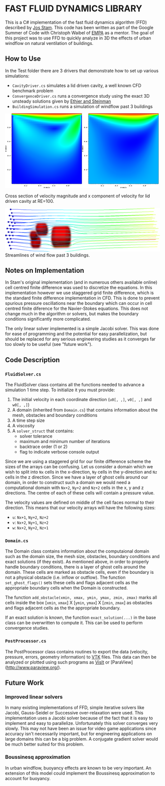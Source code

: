 # FAST FLUID DYNAMICS LIBRARY

This is a C# implementation of the fast fluid dynamics algorithm (FFD) described by [Jos Stam](http://www.dgp.toronto.edu/people/stam/reality/Research/pdf/ns.pdf). This code has been written as part of the Google Summer of Code with Christoph Waibel of [EMPA](https://www.empa.ch/web/empa/) as a mentor. The goal of this project was to use FFD to quickly analyze in 3D the effects of urban windflow on natural ventilation of buildings. 


## How to Use

In the Test folder there are 3 drivers that demonstrate how to set up various simulations:

* `CavityDriver.cs` simulates a lid driven cavity, a well known CFD benchmark problem
* `ConvergenceDriver.cs` runs a convergence study using the exact 3D unsteady solutions given by [Ethier and Steinman](http://onlinelibrary.wiley.com/doi/10.1002/fld.1650190502/abstract)
* `BuildingSimulation.cs` runs a simulation of windflow past 3 buildings

![Lid driven cavity](img/cavity_re100_mag.png)![Lid driven cavity](img/cavity_re100_u.png)

Cross section of velocity magnitude and x component of velocity for lid driven cavity at RE=100. 

![Streamlines past buildings](img/flow_multiple_buildings.png)
Streamlines of wind flow past 3 buildings.

## Notes on Implementation

In Stam's original implementation (and in numerous others available online) cell centred finite difference was used to discretize the equations. In this implementation however we use staggered grid finite difference, which is the standard finite difference implementation in CFD. This is done to prevent spurious pressure oscillations near the boundary which can occur in cell centred finite diference for the Navier-Stokes equations. This does not change much in the algorithm or solvers, but makes the boundary conditions significantly more complicated. 

The only linear solver implemented is a simple Jacobi solver. This was done for ease of programming and the potential for easy parallelization, but should be replaced for any serious engineering studies as it converges far too slowly to be useful (see "future work"). 

## Code Description

### `FluidSolver.cs`

The FluidSolver class contains all the functions needed to advance a simulation 1 time step. To initialize it you must provide:

1. The initial velocity in each coordinate direction (`u0[, ,]`, `v0[, ,]` and `w0[, ,]`)
2. A domain (inherited from `Domain.cs`) that contains information about the mesh, obstacles and boundary conditions
3. A time step size
4. A viscosity
5. A `solver_struct` that contains:
    * solver tolerance
    * maximum and minimum number of iterations
    * backtrace order (1 or 2)
    * flag to indicate verbose console output

Since we are using a staggered grid for our finite difference scheme the sizes of the arrays can be confusing. Let us consider a domain which we wish to split into `Nx` cells in the x-direction, `Ny` cells in the y-direction and `Nz` cells in the z direction. Since we have a layer of ghost cells around our domain, in order to construct such a domain we would need a computational domain with `Nx+2`, `Ny+2` and `Nz+2` cells in the x, y and z directions. The centre of each of these cells will contain a pressure value.

The velocity values are defined on middle of the cell faces normal to their direction. This means that our velocity arrays will have the following sizes:

* `u`: `Nx+1`, `Ny+2`, `Nz+2`
* `v`: `Nx+2`, `Ny+1`, `Nz+2`
* `w`: `Nx+2`, `Ny+2`, `Nz+1`

### `Domain.cs`

The Domain class contains information about the computaional domain such as the domain size, the mesh size, obstacles, boundary conditions and exact solutions (if they exist). As mentioned above, in order to properly handle boundary conditions, there is a layer of ghost cells around the domain. These cells are marked as obstacle cells, even if the boundary is not a physical obstacle (i.e. inflow or outflow). The function `set_ghost_flags()` sets these cells and flags adjacent cells as the appropriate boundary cells when the Domain is constructed. 

The function `add_obstacle(xmin, xmax, ymin, ymax, zmin, zmax)` marks all cells inside the box [`xmin`, `xmax`] X [`ymin`, `ymax`] X [`zmin`, `zmax`] as obstacles and flags adjacent cells as the the appropriate boundary.

If an exact solution is known, the function `exact_solution(...)` in the base class can be overwritten to compute it. This can be used to perform convergence studies.

### `PostProcessor.cs`

The PostProcessor class contains routines to export the data (velocity, pressure, errors, geometry information) to [VTK](http://www.vtk.org/) files. This data can then be analyzed or plotted using such programs as [VisIt](https://wci.llnl.gov/simulation/computer-codes/visit/) or [ParaView] (http://www.paraview.org/). 

## Future Work

### Improved linear solvers

In many existing implementations of FFD, simple iterative solvers like Jacobi, Gauss-Seidel or Successive over-relaxation were used. This implementation uses a Jacobi solver because of the fact that it is easy to implement and easy to parallelize. Unfortunately this solver converges very slowly. This may not have been an issue for video game applications since accuracy isn't necessarily important, but for engineering applications on large domains this can be a big problem. A conjugate gradient solver would be much better suited for this problem. 

### Boussinesq approximation

In urban windflow, buoyancy effects are known to be very important. An extension of this model could implement the Boussinesq approximation to account for buoyancy. 

